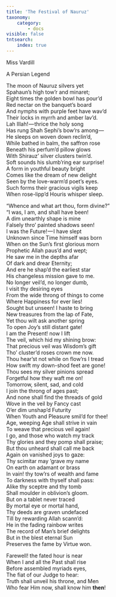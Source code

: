 ```yaml
---
title: 'The Festival of Nauruz'
taxonomy:
    category:
        - docs
visible: false
tntsearch:
    index: true
---
```


<div class="author">Miss Vardill</div>

<span class="title">A Persian Legend</span>

The moon of Nauruz silvers yet  
Spahaun’s high tow’r and minaret;  
Eight times the golden bowl has pour’d  
Red nectar on the banquet’s board  
And nymphs with purple feet have wav’d  
Their locks in myrrh and amber lav’d.  
Lah Illah! — thrice the holy song  
Has rung Shah Sephi’s bow’rs among —   
He sleeps on woven down reclin’d,  
While bathed in balm, the saffron rose  
Beneath his perfum’d pillow glows  
With Shirauz’ silver clusters twin’d.  
Soft sounds his slumb’ring ear surprise!  
A form in youthful beauty bright  
Comes like the dream of new delight  
Seen by the love-warm’d poet’s eyes.  
Such forms their gracious vigils keep  
When rose-lipp’d Houris whisper sleep.

“Whence and what art thou, form divine?”  
“I was, I am, and shall have been!  
A dim unearthly shape is mine  
Falsely thro’ painted shadows seen!  
I was the Future! — I have slept  
Unknown since Time himself was born  
When on the Sun’s first glorious morn  
Prophetic Allah paus’d and wept;  
He saw me in the depths afar  
Of dark and drear Eternity;  
And ere he shap’d the earliest star  
His changeless mission gave to me.  
No longer veil’d, no longer dumb,  
I visit thy desiring eyes  
From the wide throng of things to come  
Where Happiness for ever lies!  
Sought but unseen! I haste to bring  
New treasures from the lap of Fate,  
Yet thou wilt ask another spring  
To open Joy’s still distant gate!  
I am the Present! now I lift  
The veil, which hid my shining brow:  
That precious veil was Wisdom’s gift  
Tho’ cluster’d roses crown me now.  
Thou hear’st not while on flow’rs I tread  
How swift my down-shod feet are gone!  
Thou sees my silver pinions spread  
Forgetful how they waft me on!  
Tomorrow, silent, sad, and cold  
I join the throng of ages past;  
And none shall find the threads of gold  
Wove in the veil by Fancy cast  
O’er dim unshap’d Futurity  
When Youth and Pleasure smil’d for thee!  
Age, weeping Age shall strive in vain  
To weave that precious veil again!  
I go, and those who watch my track  
Thy glories and they pomp shall praise;  
But thou unheard shall call me back  
Again on vanished joys to gaze:  
Thy scimitar may ’grave my name  
On earth on adamant or brass  
In vain! thy tow’rs of wealth and fame  
To darkness with thyself shall pass:  
Alike thy sceptre and thy tomb  
Shall moulder in oblivion’s gloom.   
But on a tablet never traced  
By mortal eye or mortal hand,  
Thy deeds are graven undefaced  
Till by rewarding Allah scann’d:  
He in the fading rainbow writes  
The record of Man’s brief delights  
But in the blest eternal Sun  
Preserves the fame by Virtue won. 

Farewell! the fated hour is near  
When I and all the Past shall rise  
Before assembled myriads eyes,  
The fiat of our Judge to hear:  
Truth shall unveil his throne, and Men  
Who fear Him now, shall know him **then**! 